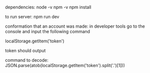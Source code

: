 dependencies:
node -v
npm -v
npm install

to run server:
npm run dev

conformation that an account was made:
in developer tools go to the console and input the following command

localStorage.getItem('token')

token should output

command to decode:
JSON.parse(atob(localStorage.getItem('token').split('.')[1]))
